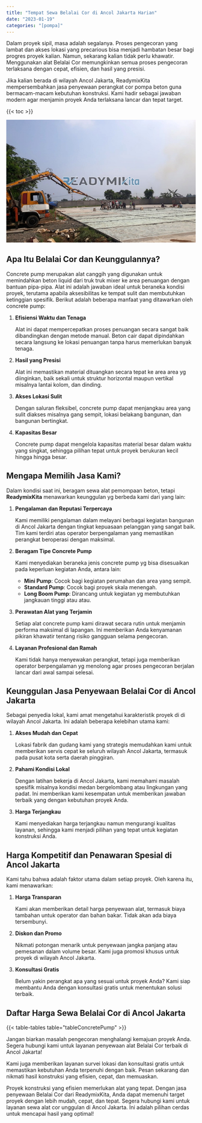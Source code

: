 ```yaml
---
title: "Tempat Sewa Belalai Cor di Ancol Jakarta Harian"
date: "2023-01-19"
categories: "[pompa]"
---
```


Dalam proyek sipil, masa adalah segalanya. Proses pengecoran yang lambat dan akses lokasi yang precarious bisa menjadi hambatan besar bagi progres proyek kalian. Namun, sekarang kalian tidak perlu khawatir. Menggunakan alat Belalai Cor memungkinkan semua proses pengecoran terlaksana dengan cepat, efisien, dan hasil yang presisi.

Jika kalian berada di wilayah Ancol Jakarta, ReadymixKita mempersembahkan jasa penyewaan perangkat cor pompa beton guna bermacam-macam kebutuhan konstruksi. Kami hadir sebagai jawaban modern agar menjamin proyek Anda terlaksana lancar dan tepat target.

{{< toc >}}

![Tempat Sewa Belalai Cor di Ancol Jakarta Harian](/images/pompa/sewa-pompa-09.jpg)

## Apa Itu Belalai Cor dan Keunggulannya?

Concrete pump merupakan alat canggih yang digunakan untuk memindahkan beton liquid dari truk truk mixer ke area penuangan dengan bantuan pipa-pipa. Alat ini adalah jawaban ideal untuk beraneka kondisi proyek, terutama apabila aksesibilitas ke tempat sulit dan membutuhkan ketinggian spesifik. Berikut adalah beberapa manfaat yang ditawarkan oleh concrete pump:

1. **Efisiensi Waktu dan Tenaga**

   Alat ini dapat mempercepatkan proses penuangan secara sangat baik dibandingkan dengan metode manual. Beton cair dapat dipindahkan secara langsung ke lokasi penuangan tanpa harus memerlukan banyak tenaga.

2. **Hasil yang Presisi**

   Alat ini memastikan material dituangkan secara tepat ke area area yg diinginkan, baik sekali untuk struktur horizontal maupun vertikal misalnya lantai kolom, dan dinding.

3. **Akses Lokasi Sulit**

   Dengan saluran fleksibel, concrete pump dapat menjangkau area yang sulit diakses misalnya gang sempit, lokasi belakang bangunan, dan bangunan bertingkat.

4. **Kapasitas Besar**

   Concrete pump dapat mengelola kapasitas material besar dalam waktu yang singkat, sehingga pilihan tepat untuk proyek berukuran kecil hingga hingga besar.

## Mengapa Memilih Jasa Kami?

Dalam kondisi saat ini, beragam sewa alat pemompaan beton, tetapi **ReadymixKita** menawarkan keunggulan yg berbeda kami dari yang lain:

1. **Pengalaman dan Reputasi Terpercaya**

   Kami memiliki pengalaman dalam melayani berbagai kegiatan bangunan di Ancol Jakarta dengan tingkat kepuasaan pelanggan yang sangat baik. Tim kami terdiri atas operator berpengalaman yang memastikan perangkat beroperasi dengan maksimal.

2. **Beragam Tipe Concrete Pump**

   Kami menyediakan beraneka jenis concrete pump yg bisa disesuaikan pada keperluan kegiatan Anda, antara lain:
   - **Mini Pump**: Cocok bagi kegiatan perumahan dan area yang sempit.
   - **Standard Pump**: Cocok bagi proyek skala menengah.
   - **Long Boom Pump**: Dirancang untuk kegiatan yg membutuhkan jangkauan tinggi atau atau.

3. **Perawatan Alat yang Terjamin**

   Setiap alat concrete pump kami dirawat secara rutin untuk menjamin performa maksimal di lapangan. Ini memberikan Anda kenyamanan pikiran khawatir tentang risiko gangguan selama pengecoran.

4. **Layanan Profesional dan Ramah**

   Kami tidak hanya menyewakan perangkat, tetapi juga memberikan operator berpengalaman yg menolong agar proses pengecoran berjalan lancar dari awal sampai selesai.

## Keunggulan Jasa Penyewaan Belalai Cor di Ancol Jakarta

Sebagai penyedia lokal, kami amat mengetahui karakteristik proyek di di wilayah Ancol Jakarta. Ini adalah beberapa kelebihan utama kami:

1. **Akses Mudah dan Cepat**

   Lokasi fabrik dan gudang kami yang strategis memudahkan kami untuk memberikan servis cepat ke seluruh wilayah Ancol Jakarta, termasuk pada pusat kota serta daerah pinggiran.

2. **Pahami Kondisi Lokal**

   Dengan latihan bekerja di Ancol Jakarta, kami memahami masalah spesifik misalnya kondisi medan bergelombang atau lingkungan yang padat. Ini memberikan kami kesempatan untuk memberikan jawaban terbaik yang dengan kebutuhan proyek Anda.

3. **Harga Terjangkau**

   Kami menyediakan harga terjangkau namun mengurangi kualitas layanan, sehingga kami menjadi pilihan yang tepat untuk kegiatan konstruksi Anda.

## Harga Kompetitif dan Penawaran Spesial di Ancol Jakarta

Kami tahu bahwa adalah faktor utama dalam setiap proyek. Oleh karena itu, kami menawarkan:

1. **Harga Transparan**

   Kami akan memberikan detail harga penyewaan alat, termasuk biaya tambahan untuk operator dan bahan bakar. Tidak akan ada biaya tersembunyi.

2. **Diskon dan Promo**

   Nikmati potongan menarik untuk penyewaan jangka panjang atau pemesanan dalam volume besar. Kami juga promosi khusus untuk proyek di wilayah Ancol Jakarta.

3. **Konsultasi Gratis**

   Belum yakin perangkat apa yang sesuai untuk proyek Anda? Kami siap membantu Anda dengan konsultasi gratis untuk menentukan solusi terbaik.

## Daftar Harga Sewa Belalai Cor di Ancol Jakarta

{{< table-tables table="tableConcretePump" >}}

Jangan biarkan masalah pengecoran menghalangi kemajuan proyek Anda. Segera hubungi kami untuk layanan penyewaan alat Belalai Cor terbaik di Ancol Jakarta!

Kami juga memberikan layanan survei lokasi dan konsultasi gratis untuk memastikan kebutuhan Anda terpenuhi dengan baik. Pesan sekarang dan nikmati hasil konstruksi yang efisien, cepat, dan memuaskan.

Proyek konstruksi yang efisien memerlukan alat yang tepat. Dengan jasa penyewaan Belalai Cor dari ReadymixKita, Anda dapat memenuhi target proyek dengan lebih mudah, cepat, dan tepat. Segera hubungi kami untuk layanan sewa alat cor unggulan di Ancol Jakarta. Ini adalah pilihan cerdas untuk mencapai hasil yang optimal!